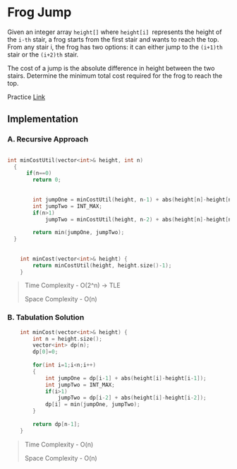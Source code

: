 # Frog Jump

Given an integer array `height[]` where `height[i] `represents the height of the `i-th` stair, a frog starts from the first stair and wants to reach the top. From any stair i, the frog has two options: it can either jump to the `(i+1)th` stair or the `(i+2)th` stair. 

The cost of a jump is the absolute difference in height between the two stairs. Determine the minimum total cost required for the frog to reach the top.

Practice [Link](https://www.geeksforgeeks.org/problems/geek-jump/1?itm_source=geeksforgeeks&itm_medium=article&itm_campaign=practice_card)


## Implementation

### A. Recursive Approach
```cpp

int minCostUtil(vector<int>& height, int n)
  {
      if(n==0)
        return 0;
        
        
        int jumpOne = minCostUtil(height, n-1) + abs(height[n]-height[n-1]);
        int jumpTwo = INT_MAX;
        if(n>1)
            jumpTwo = minCostUtil(height, n-2) + abs(height[n]-height[n-2]);
            
        return min(jumpOne, jumpTwo);
  }
    
  
    int minCost(vector<int>& height) {
        return minCostUtil(height, height.size()-1);
    }

```
> Time Complexity - O(2^n) -> TLE
> 
> Space Complexity - O(n)

### B. Tabulation Solution

```cpp
    int minCost(vector<int>& height) {
        int n = height.size();
        vector<int> dp(n);
        dp[0]=0;
        
        for(int i=1;i<n;i++)
        {
            int jumpOne = dp[i-1] + abs(height[i]-height[i-1]);
            int jumpTwo = INT_MAX;
            if(i>1)
                jumpTwo = dp[i-2] + abs(height[i]-height[i-2]);
            dp[i] = min(jumpOne, jumpTwo);
        }
        
        return dp[n-1];  
    }
```

> Time Complexity - O(n)
> 
> Space Complexity - O(n)
 
